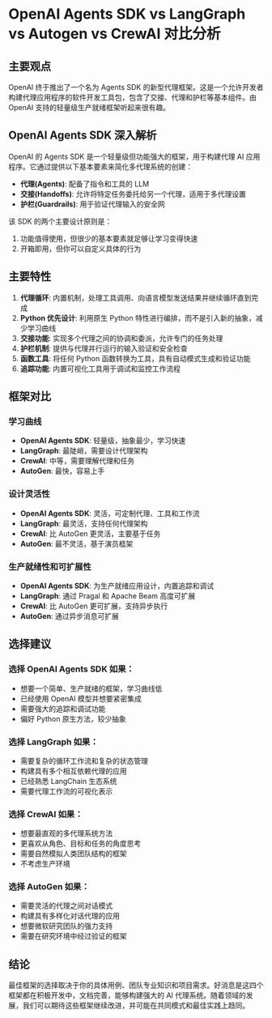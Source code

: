 # OpenAI Agents SDK vs LangGraph vs Autogen vs CrewAI 对比分析

## 主要观点

OpenAI 终于推出了一个名为 Agents SDK 的新型代理框架。这是一个允许开发者构建代理应用程序的软件开发工具包，包含了交接、代理和护栏等基本组件。由 OpenAI 支持的轻量级生产就绪框架听起来很有趣。

## OpenAI Agents SDK 深入解析

OpenAI 的 Agents SDK 是一个轻量级但功能强大的框架，用于构建代理 AI 应用程序。它通过提供以下基本要素来简化多代理系统的创建：

* **代理(Agents)**: 配备了指令和工具的 LLM
* **交接(Handoffs)**: 允许将特定任务委托给另一个代理，适用于多代理设置
* **护栏(Guardrails)**: 用于验证代理输入的安全网

该 SDK 的两个主要设计原则是：
1. 功能值得使用，但很少的基本要素就足够让学习变得快速
2. 开箱即用，但你可以自定义具体的行为

## 主要特性

1. **代理循环**: 内置机制，处理工具调用、向语言模型发送结果并继续循环直到完成
2. **Python 优先设计**: 利用原生 Python 特性进行编排，而不是引入新的抽象，减少学习曲线
3. **交接功能**: 实现多个代理之间的协调和委派，允许专门的任务处理
4. **护栏机制**: 提供与代理并行运行的输入验证和安全检查
5. **函数工具**: 将任何 Python 函数转换为工具，具有自动模式生成和验证功能
6. **追踪功能**: 内置可视化工具用于调试和监控工作流程

## 框架对比

### 学习曲线
* **OpenAI Agents SDK**: 轻量级，抽象最少，学习快速
* **LangGraph**: 最陡峭，需要设计代理架构
* **CrewAI**: 中等，需要理解代理和任务
* **AutoGen**: 最快，容易上手

### 设计灵活性
* **OpenAI Agents SDK**: 灵活，可定制代理、工具和工作流
* **LangGraph**: 最灵活，支持任何代理架构
* **CrewAI**: 比 AutoGen 更灵活，主要基于任务
* **AutoGen**: 最不灵活，基于演员框架

### 生产就绪性和可扩展性
* **OpenAI Agents SDK**: 为生产就绪应用设计，内置追踪和调试
* **LangGraph**: 通过 Pragal 和 Apache Beam 高度可扩展
* **CrewAI**: 比 AutoGen 更可扩展，支持异步执行
* **AutoGen**: 通过异步消息可扩展

## 选择建议

### 选择 OpenAI Agents SDK 如果：
* 想要一个简单、生产就绪的框架，学习曲线低
* 已经使用 OpenAI 模型并想要紧密集成
* 需要强大的追踪和调试功能
* 偏好 Python 原生方法，较少抽象

### 选择 LangGraph 如果：
* 需要复杂的循环工作流和复杂的状态管理
* 构建具有多个相互依赖代理的应用
* 已经熟悉 LangChain 生态系统
* 需要代理工作流的可视化表示

### 选择 CrewAI 如果：
* 想要最直观的多代理系统方法
* 更喜欢从角色、目标和任务的角度思考
* 需要自然模拟人类团队结构的框架
* 不考虑生产环境

### 选择 AutoGen 如果：
* 需要灵活的代理之间对话模式
* 构建具有多样化对话代理的应用
* 想要微软研究团队的强力支持
* 需要在研究环境中经过验证的框架

## 结论

最佳框架的选择取决于你的具体用例、团队专业知识和项目需求。好消息是这四个框架都在积极开发中，文档完善，能够构建强大的 AI 代理系统。随着领域的发展，我们可以期待这些框架继续改进，并可能在共同模式和最佳实践上趋同。 